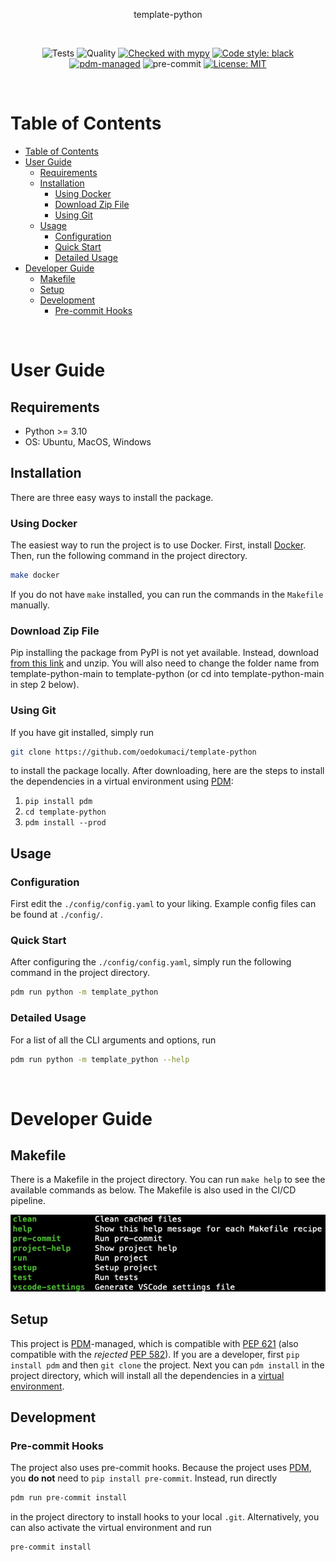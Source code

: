 <div align="center">

<!-- Provide information on your repository here. -->

template-python

<!-- <img src=./style/repo.png width="800"> -->

&nbsp;

![Tests](https://github.com/oedokumaci/template-python/actions/workflows/tests.yml/badge.svg)
![Quality](https://github.com/oedokumaci/template-python/actions/workflows/quality.yml/badge.svg)
[![Checked with mypy](https://www.mypy-lang.org/static/mypy_badge.svg)](https://mypy-lang.org/)
[![Code style: black](https://img.shields.io/badge/code%20style-black-000000.svg)](https://github.com/psf/black)
[![pdm-managed](https://img.shields.io/badge/pdm-managed-blueviolet)](https://pdm.fming.dev)
![pre-commit](https://img.shields.io/badge/pre--commit-enabled-brightgreen?logo=pre-commit&logoColor=white)
[![License: MIT](https://img.shields.io/badge/License-MIT-yellow.svg)](https://opensource.org/licenses/MIT)

</div>

&nbsp;

# Table of Contents

- [Table of Contents](#table-of-contents)
- [User Guide](#user-guide)
  - [Requirements](#requirements)
  - [Installation](#installation)
    - [Using Docker](#using-docker)
    - [Download Zip File](#download-zip-file)
    - [Using Git](#using-git)
  - [Usage](#usage)
    - [Configuration](#configuration)
    - [Quick Start](#quick-start)
    - [Detailed Usage](#detailed-usage)
- [Developer Guide](#developer-guide)
  - [Makefile](#makefile)
  - [Setup](#setup)
  - [Development](#development)
    - [Pre-commit Hooks](#pre-commit-hooks)

&nbsp;

# User Guide

## Requirements

- Python >= 3.10
- OS: Ubuntu, MacOS, Windows

## Installation

There are three easy ways to install the package.

### Using Docker

The easiest way to run the project is to use Docker. First, install [Docker](https://docs.docker.com/get-docker/). Then, run the following command in the project directory.
```bash
make docker
```
If you do not have `make` installed, you can run the commands in the `Makefile` manually.

### Download Zip File

Pip installing the package from PyPI is not yet available. Instead, download [from this link](https://github.com/oedokumaci/template-python/archive/refs/heads/main.zip) and unzip. You will also need to change the folder name from template-python-main to template-python (or cd into template-python-main in step 2 below). 

### Using Git

If you have git installed, simply run 
```bash
git clone https://github.com/oedokumaci/template-python
```
to install the package locally. After downloading, here are the steps to install the dependencies in a virtual environment using [PDM]:

1. `pip install pdm`
2. `cd template-python`
3. `pdm install --prod`
   
## Usage

### Configuration

First edit the `./config/config.yaml` to your liking. Example config files can be found at `./config/`.

### Quick Start

After configuring the `./config/config.yaml`, simply run the following command in the project directory.
```bash
pdm run python -m template_python
```

### Detailed Usage
For a list of all the CLI arguments and options, run
```bash
pdm run python -m template_python --help
```

&nbsp;

# Developer Guide

## Makefile
There is a Makefile in the project directory. You can run `make help` to see the available commands as below. The Makefile is also used in the CI/CD pipeline.

<img src=./style/make.png width="600">

## Setup

This project is [PDM]-managed, which is compatible with [PEP 621](https://www.python.org/dev/peps/pep-0621) (also compatible with the <i>rejected</i> [PEP 582](https://www.python.org/dev/peps/pep-0582)). If you are a developer, first `pip install pdm` and then `git clone` the project. Next you can `pdm install` in the project directory, which will install all the dependencies in a [virtual environment](https://pdm.fming.dev/latest/usage/venv/).

## Development

### Pre-commit Hooks

The project also uses pre-commit hooks. Because the project uses [PDM], you **do not** need to `pip install pre-commit`. Instead, run directly
```bash
pdm run pre-commit install
```
in the project directory to install hooks to your local `.git`. Alternatively, you can also activate the virtual environment and run
```bash
pre-commit install
```

[PDM]: https://pdm.fming.dev
